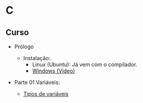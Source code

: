 # C


## Curso

- Prólogo
  - Instalação:.
    - Linux (Ubuntu): Já vem com o compilador.
    - [Windows (Vídeo)](https://www.youtube.com/watch?v=9lfwKDolm9k)


- Parte 01 Variáveis:
  - [Tipos de variáveis](c_files/curso/01/01-tipos.html)
  <!-- - [Comandos de Controle](java_files/curso/01/comandos_de_controle.html)

- Parte 02 Comandos de controle
  - [Classes](java_files/curso/02/01-classes.html)
  - [Convenções](java_files/curso/02/02-convencoes.html)

- Parte 03 - Introdução à primeira estrutura de dados: Lista
  - [ArrayList](java_files/curso/03/array_list.html)

- Parte 04 - Herança
  - [Herança](java_files/curso/04/heranca.html)

- Parte 05 - Importantes Estruturas de Dados e Interfaces
   - [Set](java_files/curso/05/set.html)
   - [Map](java_files/curso/05/map.html)

- Parte 06 - Controle de Erros
  - [Controle de Erros](java_files/curso/00.1-erros-io/01-controle_erros.html)

- Parte 07 - Entrada e Saída
  - [IO](java_files/curso/00.1-erros-io/02-io.html)


## Laboratórios

- [lab00 - Usando funções (métodos estáticos)](java_files/laboratorio/00-basico/comandos-basicos.html)
- Lab01
  - [lab01 - Classes como estruturas](java_files/laboratorio/01-classes/01.00-classes_pre.html)
  - [lab01 - Classes com métodos](java_files/laboratorio/01-classes/01.01-classes.html)
  - [lab01.02 - Classes (Extra)](java_files/laboratorio/01-classes/01.02-classes_extra.html)
- lab02 - Classes com Encapsulamento
  - [lab02.01 - Get e Set](java_files/laboratorio/02-classes_encapsulamento/02.01-classes_encapsulamento.html)
  - [lab02.02 - Classes com encapsulamento (Extra)](java_files/laboratorio/02-classes_encapsulamento/02.02-classes_encapsulamento.html)
- lab03 - Herança, Classes Abstratas e Polimorfismo
  - [Herança](java_files/laboratorio/04-heranca/04.00-exercicio_heranca.html)
  - [Exemplo sem Herança](java_files/laboratorio/04-heranca/04.01-exercicio_sem_heranca.html)
  - [Modificando exercícios anteriores com Herança, classe abstrata e polimorfismo](java_files/laboratorio/04-heranca/04.02-exercicio_com_heranca.html)
* lab04 - Interfaces (Classes abstratas)
  * [Exemplo sem interface](java_files/laboratorio/04-interfaces/04-sem_interface.html)
  * [Lista de Interfaces](java_files/laboratorio/04-interfaces/04-lista_lpoo_interfaces.pdf)
    * [Gabarito](java_files/laboratorio/04-interfaces/04-lista_lpoo_interfaces.zip) -->

<!--
## [GitHub](https://github.com/viniciusdenovaes/Unip231LPOO)

## Trabalho para a NP2

- [Trabalho para a NP2](lpoo_files/trabalhos/01/trabalho01.html)

## APS

- [Documento da APS (em .docx)](lpoo_files/aps/APS_LPOO_2023.docx)

<!--
## Exemplos Vistos em Sala

* [Github](https://github.com/viniciusdenovaes/Unip211LPOO)
-->

<!-- 
## Ementa

* Parte 00 - Revisão: Levamos em consideração que a turma aprendeu o paradigma de programação procedural programando em Python. Será feito uma revisão de tipos primitivos, comandos de controle e procedimentos focando na sintaxe em Java.
    * Tipos primitivos (`int`, `double`, `boolean`)
    * Comandos de controle
        * comandos condicionais (`if`, `if else`, `if else if`)
        * comandos de repetição (`while`, `for`)
    * Procedimentos: (métodos estáticos tratados como funções)
    * Estruturas: arrays

* Parte 01 - Classes e Objetos
  * Atributos e Métodos
  * _Constructors_
  * Composição
  * Encapsulamento
  * _Overload_
  * Estruturas:
    * `ArrayList`
    * `for-each`: Um novo tipo de `for`
* Parte 02 - Herança
  * _Override_
  * Exemplos: `toString`, `equals`
  * `String`: uma classe muito especial
  * Polimorfismo
  * Classes Abstratas
  * Interface (é uma classe totalmente abstrata (v.9))(**NÃO É INTERFACE DE USUÁRIO**)
  * Exemplos Práticos: `Comparable`, `Iterable`
  * Estruturas:
    * `TreeSet`,
    * `TreeMap`
* Extras
    * Leitura e escrita de Dados:
        * Pelo terminal
        * Arquivos
        * [CSV](https://pt.wikipedia.org/wiki/Comma-separated_values)
    * `Exceptions`
         * `try-catch`
         * `finaly`
         * `try-with-resources`
 -->

<!-- ### Livros

Os livros tratam os conceitos de forma mais aprofundada do que materiais encontrados na internet (como fóruns, vídeo aulas, etc...).
Porém os materiais encontrados na internet muitas vezes estão mais atualizados.

Então é melhor juntar os dois.
Se você quer entender um **conceito**, leia em um livro.
Se você quer resolver um **problema pontual**, procure na internet.

Aqui está uma lista dos livros que eu recomendo:

#### Para aprender o básico

* [Use a Cabeça - Java, 2ª edição (Java 5) Traduzido](http://www.altabooks.com.br/use-a-cabeca-java-2-ed..html):
Este livro é o primeiro que eu recomendo, a série "Use a Cabeça" é uma série perfeita para quem está começando a aprender uma nova ferramenta.
Esta série tem um estilo realmente fácil de ler e de fixar o conhecimento, se você praticar os exercícios do livro.
Porém não é um bom livro de consulta: por ser uma série para facilitar a **apredizagem**,
os conceitos importantes estão espalhados pelo livro de forma não organizada, então é um livro para você ler do começo ao final.
Mas é um livro fácil de ler, e te dará uma base sólida em Java, então **vale o investimento** (por volta de \~120 reais).
Fique atento que o [https://www.oreilly.com/library/view/head-first-java/0596009208/ original deste livro] saiu em fevereiro de 2005.
E isso é algum tempo em termos de linguagem de computação.
O livro está atualizado para Java 5, e nós estamos em Java 11.
Novos recursos foram inseridos na linguagem de lá para cá.
Para este curso você pode usar este livro, sem problemas.


* [Deitel 10ª edição (Java 8) Traduzido](https://www.amazon.com.br/Java®-como-programar-Paul-Deitel/dp/8543004799):
Este livro é o oposto do "Use a Cabeça", é um ótimo livro de consulta, mas eu não conseguiria ler este livro do começo ao final.
É muito aprofundado. Por um lado faz você perder um imenso tempo em cada capítulo, por outro tem muita informação sobre cada conceito.
Então é o melhor livro para aprender algum conceito pontual que você tem dúvidas.
Se vale o investimento? Custa mais de 300 reais.
Se você tiver preferência por livros em inglês, você poderá encontrar outras fontes mais baratas...

* [Core Java 11ª Edição (Java 11) Não Traduzido](http://horstmann.com/corejava/):
Este é melhor dos dois mundos, é o meu livro preferido atualmente, eu consigo ler cada capítulo inteiro, e também encontrar conceitos pontuais quando preciso.
Infelizmente não existe tradução para português.
Somente uma tradução de uma edição bem antiga, e apenas do volume 1.

#### Para **depois** de aprender o básico de Java

* [Effective Java 3ª Edição (Java 9) Traduzido](https://www.amazon.com.br/Java-Efetivo-Melhores-Práticas-Plataforma/dp/8550804622):
Este não é um livro para aprender Java, mas para melhorar e atualizar as suas práticas.
Você vai aprender como melhor usar os recursos das edições novas do Java.

* [Código Limpo](https://www.amazon.com.br/C%C3%B3digo-limpo-Robert-C-Martin/dp/8576082675):
Este não é um livro sobre Java, apesar dos exemplos citados estarem em Java.
É um livro sobre como "codar" bem!
Como dar os melhores nomes para as variáveis, como planejar bem funções, como comentar bem o código...

* [Use a Cabeça - Padrões de Projetos](https://www.amazon.com.br/Cabeça-Padrões-Projetos-Eric-Freeman/dp/8576081741):
Depois de aprender a programar orientado a objetos este é *o próximo passo*.




Mas estas são minhas opiniões pessoais.
É recomendável que você experimente, pesquise e pergunte para outras pessoas também.
Um bom livro é aquele que você lê e aprende informações corretas, e isto depende de vários fatores como objetivos, gostos, e nível de conhecimento. -->
